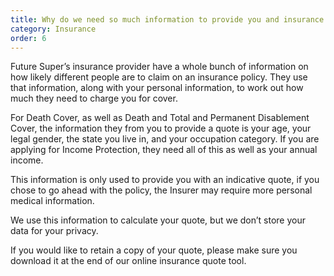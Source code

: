 ```yaml
---
title: Why do we need so much information to provide you and insurance quote?
category: Insurance
order: 6
---
```


Future Super’s insurance provider have a whole bunch of information on how likely different people are to claim on an insurance policy. They use that information, along with your personal information, to work out how much they need to charge you for cover.

For Death Cover, as well as Death and Total and Permanent Disablement Cover, the information they from you to provide a quote is your age, your legal gender, the state you live in, and your occupation category. If you are applying for Income Protection, they need all of this as well as your annual income.

This information is only used to provide you with an indicative quote, if you chose to go ahead with the policy, the Insurer may require more personal medical information.

We use this information to calculate your quote, but we don’t store your data for your privacy.

If you would like to retain a copy of your quote, please make sure you download it at the end of our online insurance quote tool.
